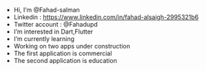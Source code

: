 -  Hi, I’m @Fahad-salman
-  Linkedin : https://www.linkedin.com/in/fahad-alsaigh-2995321b6
-  Twitter account : @Fahadupd
-  I’m interested in Dart,Flutter
-  I’m currently learning
-  Working on two apps under construction
-  The first application is commercial
-  The second application is education

 <!---
- 💞️ I’m looking to collaborate on ...
- 📫 How to reach me ...
--->

<!---
Fahad-salman/Fahad-salman is a ✨ special ✨ repository because its `README.md` (this file) appears on your GitHub profile.
You can click the Preview link to take a look at your changes.
--->
